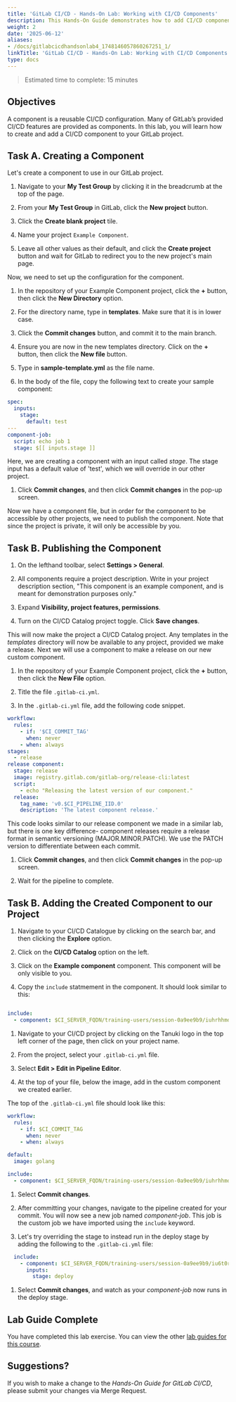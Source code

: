 ```yaml
---
title: 'GitLab CI/CD - Hands-On Lab: Working with CI/CD Components'
description: This Hands-On Guide demonstrates how to add CI/CD components to a pipeline
weight: 2
date: '2025-06-12'
aliases:
- /docs/gitlabcicdhandsonlab4_1748146057860267251_1/
linkTitle: 'GitLab CI/CD - Hands-On Lab: Working with CI/CD Components'
type: docs
---
```


> Estimated time to complete: 15 minutes

## Objectives

A component is a reusable CI/CD configuration. Many of GitLab’s provided CI/CD features are provided as components. In this lab, you will learn how to create and add a CI/CD component to your GitLab project.

## Task A. Creating a Component

Let's create a component to use in our GitLab project.

1. Navigate to your **My Test Group** by clicking it in the breadcrumb at the top of the page.

1. From your **My Test Group** in GitLab, click the **New project** button.

1. Click the **Create blank project** tile.

1. Name your project `Example Component`.

1. Leave all other values as their default, and click the **Create project** button and wait for GitLab to redirect you to the new project's main page.

Now, we need to set up the configuration for the component.

1. In the repository of your Example Component project, click the **+** button, then click the **New Directory** option.

1. For the directory name, type in **templates**. Make sure that it is in lower case.

1. Click the **Commit changes** button, and commit it to the main branch.

1. Ensure you are now in the new templates directory. Click on the **+** button, then click the **New file** button.

1. Type in **sample-template.yml** as the file name.

1. In the body of the file, copy the following text to create your sample component:

```yaml
spec:
  inputs:
    stage:
      default: test
---
component-job:
  script: echo job 1
  stage: $[[ inputs.stage ]]
```

Here, we are creating a component with an input called *stage*. The stage input has a default value of 'test', which we will override in our other project.

1. Click **Commit changes**, and then click **Commit changes** in the pop-up screen.

Now we have a component file, but in order for the component to be accessible by other projects, we need to publish the component. Note that since the project is private, it will only be accessible by you.

## Task B. Publishing the Component

1. On the lefthand toolbar, select **Settings > General**.

1. All components require a project description. Write in your project description section, "This component is an example component, and is meant for demonstration purposes only."

1. Expand **Visibility, project features, permissions**.

1. Turn on the CI/CD Catalog project toggle. Click **Save changes**.

This will now make the project a CI/CD Catalog project. Any templates in the *templates* directory will now be available to any project, provided we make a release. Next we will use a component to make a release on our new custom component.

1. In the repository of your Example Component project, click the **+** button, then click the **New File** option.

1. Title the file `.gitlab-ci.yml`.

1. In the `.gitlab-ci.yml` file, add the following code snippet.

```yaml
workflow:
  rules:
    - if: '$CI_COMMIT_TAG'
      when: never
    - when: always
stages:
  - release
release component:
  stage: release
  image: registry.gitlab.com/gitlab-org/release-cli:latest
  script:
    - echo "Releasing the latest version of our component."
  release: 
    tag_name: 'v0.$CI_PIPELINE_IID.0'
    description: 'The latest component release.'
```

This code looks similar to our release component we made in a similar lab, but there is one key difference- component releases require a release format in semantic versioning (MAJOR.MINOR.PATCH). We use the PATCH version to differentiate between each commit.

1. Click **Commit changes**, and then click **Commit changes** in the pop-up screen.

1. Wait for the pipeline to complete.

## Task B. Adding the Created Component to our Project

1. Navigate to your CI/CD Catalogue by clicking on the search bar, and then clicking the **Explore** option.

1. Click on the **CI/CD Catalog** option on the left.

1. Click on the **Example component** component. This component will be only visible to you.

1. Copy the `include` statmement in the component. It should look similar to this:

```yaml

include:
  - component: $CI_SERVER_FQDN/training-users/session-0a9ee9b9/iuhrhhmd/example-component/sample-template@v0.4.0

```

1. Navigate to your CI/CD project by clicking on the Tanuki logo in the top left corner of the page, then click on your project name.

1. From the project, select your `.gitlab-ci.yml` file.

1. Select **Edit > Edit in Pipeline Editor**.

1. At the top of your file, below the image, add in the custom component we created earlier. 

The top of the `.gitlab-ci.yml` file should look like this:

```yaml
workflow:
  rules:
    - if: $CI_COMMIT_TAG
      when: never 
    - when: always

default:
  image: golang

include:
  - component: $CI_SERVER_FQDN/training-users/session-0a9ee9b9/iuhrhhmd/example-component/sample-template@v0.4.0
```

1. Select **Commit changes**.

1. After committing your changes, navigate to the pipeline created for your commit. You will now see a new job named *component-job*. This job is the custom job we have imported using the `include` keyword.

1. Let's try overriding the stage to instead run in the deploy stage by adding the following to the `.gitlab-ci.yml` file:

```yaml
  include:
    - component: $CI_SERVER_FQDN/training-users/session-0a9ee9b9/iu6t0rjr/example-component/sample-template@v0.36.0
      inputs:
        stage: deploy
```

1. Select **Commit changes**, and watch as your *component-job* now runs in the deploy stage.

## Lab Guide Complete

You have completed this lab exercise. You can view the other [lab guides for this course](/handbook/customer-success/professional-services-engineering/education-services/ilt-labs/gitlabcicdhandson).

## Suggestions?

If you wish to make a change to the *Hands-On Guide for GitLab CI/CD*, please submit your changes via Merge Request.

